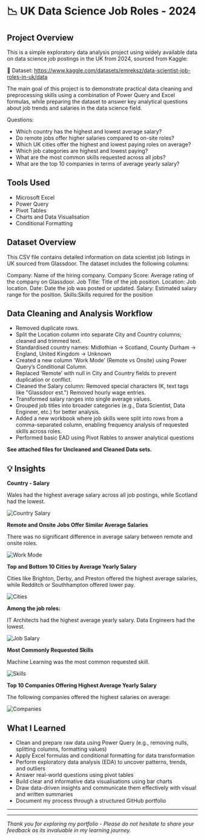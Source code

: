 # 📉 UK Data Science Job Roles - 2024

## Project Overview
This is a simple exploratory data analysis project using widely available data on data science job postings in the UK from 2024, sourced from Kaggle:

🔗 Dataset: https://www.kaggle.com/datasets/emreksz/data-scientist-job-roles-in-uk/data

The main goal of this project is to demonstrate practical data cleaning and preprocessing skills using a combination of Power Query and Excel formulas, while preparing the dataset to answer key analytical questions about job trends and salaries in the data science field.

Questions:
- Which country has the highest and lowest average salary?
- Do remote jobs offer higher salaries compared to on-site roles?
- Which UK cities offer the highest and lowest paying roles on average?
- Which job categories are highest and lowest paying?
- What are the most common skills requested across all jobs?
- What are the top 10 companies in terms of average yearly salary?


## Tools Used
- Microsoft Excel
- Power Query
- Pivot Tables
- Charts and Data Visualisation
- Conditional Formatting


## Dataset Overview
This CSV file contains detailed information on data scientist job listings in UK sourced from Glassdoor. The dataset includes the following columns:

Company: Name of the hiring company.
Company Score: Average rating of the company on Glassdoor.
Job Title: Title of the job position.
Location: Job location.
Date: Date the job was posted or updated.
Salary: Estimated salary range for the position.
Skills:Skills required for the position

## Data Cleaning and Analysis Workflow

* Removed duplicate rows.
* Split the Location column into separate City and Country columns; cleaned and trimmed text.
* Standardised country names:
Midlothian → Scotland, County Durham → England, United Kingdom → Unknown
* Created a new column ‘Work Mode’ (Remote vs Onsite) using Power Query’s Conditional Column.
* Replaced ‘Remote’ with null in City and Country fields to prevent duplication or conflict.
* Cleaned the Salary column:
Removed special characters (K, text tags like "Glassdoor est.")
Removed hourly wage entries.
* Transformed salary ranges into single average values.
* Grouped job titles into broader categories (e.g., Data Scientist, Data Engineer, etc.) for better analysis.
* Added a new workbook where job skills were split into rows from a comma-separated column, enabling frequency analysis of requested skills across roles.
* Performed basic EAD using Pivot Rables to answer analytical questions

**See attached files for Uncleaned and Cleaned Data sets.**



## 💡 Insights

**Country - Salary**

Wales had the highest average salary across all job postings, while Scotland had the lowest.

![Country Salary](Country-Salary.png)

**Remote and Onsite Jobs Offer Similar Average Salaries**

There was no significant difference in average salary between remote and onsite roles.

![Work Mode](Remote-Onsite.png)

**Top and Bottom 10 Cities by Average Yearly Salary**

Cities like Brighton, Derby, and Preston offered the highest average salaries, while Redditch or Southhampton offered lower pay.

![Cities](Cities.png)

**Among the job roles:**

IT Architects had the highest average yearly salary. Data Engineers had the lowest.

![Job Salary](Job-Salary.png)

**Most Commonly Requested Skills**

Machine Learning was the most common requested skill.

![Skills](Skills.png)

**Top 10 Companies Offering Highest Average Yearly Salary**

The following companies offered the highest salaries on average:

![Companies](Companies.png)


## What I Learned

- Clean and prepare raw data using Power Query (e.g., removing nulls, splitting columns, formatting values)
- Apply Excel formulas and conditional formatting for data transformation
- Perform exploratory data analysis (EDA) to uncover patterns, trends, and outliers
- Answer real-world questions using pivot tables
- Build clear and informative data visualisations using bar charts
- Draw data-driven insights and communicate them effectively with visual and written summaries
- Document my process through a structured GitHub portfolio

-----
-----


*Thank you for exploring my portfolio - Please do not hesitate to share your feedback as its invaluable in my learning journey.*

